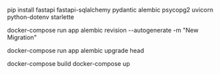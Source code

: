 pip install fastapi fastapi-sqlalchemy pydantic alembic psycopg2 uvicorn python-dotenv starlette

docker-compose run app alembic revision --autogenerate -m "New Migration" 

docker-compose run app alembic upgrade head

docker-compose build 
docker-compose up